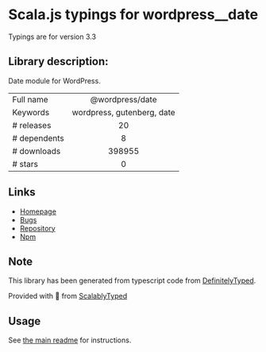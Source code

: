 
# Scala.js typings for wordpress__date

Typings are for version 3.3

## Library description:
Date module for WordPress.

|                    |                 |
| ------------------ | :-------------: |
| Full name          | @wordpress/date |
| Keywords           | wordpress, gutenberg, date |
| # releases         | 20 |
| # dependents       | 8 |
| # downloads        | 398955 |
| # stars            | 0 |

## Links
- [Homepage](https://github.com/WordPress/gutenberg/tree/master/packages/date/README.md)
- [Bugs](https://github.com/WordPress/gutenberg/issues)
- [Repository](https://github.com/WordPress/gutenberg)
- [Npm](https://www.npmjs.com/package/%40wordpress%2Fdate)
    


## Note
This library has been generated from typescript code from [DefinitelyTyped](https://definitelytyped.org).

Provided with :purple_heart: from [ScalablyTyped](https://github.com/oyvindberg/ScalablyTyped)

## Usage
See [the main readme](../../readme.md) for instructions.


